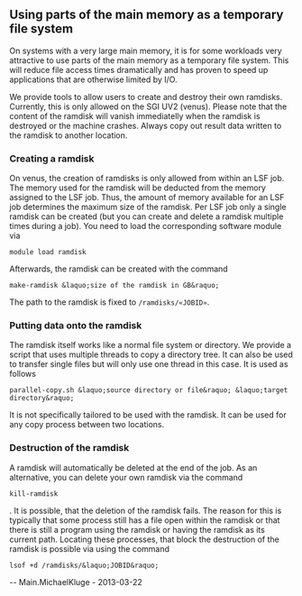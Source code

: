 ## Using parts of the main memory as a temporary file system

On systems with a very large main memory, it is for some workloads very
attractive to use parts of the main memory as a temporary file system.
This will reduce file access times dramatically and has proven to speed
up applications that are otherwise limited by I/O.

We provide tools to allow users to create and destroy their own
ramdisks. Currently, this is only allowed on the SGI UV2 (venus). Please
note that the content of the ramdisk will vanish immediatelly when the
ramdisk is destroyed or the machine crashes. Always copy out result data
written to the ramdisk to another location.

### Creating a ramdisk

On venus, the creation of ramdisks is only allowed from within an LSF
job. The memory used for the ramdisk will be deducted from the memory
assigned to the LSF job. Thus, the amount of memory available for an LSF
job determines the maximum size of the ramdisk. Per LSF job only a
single ramdisk can be created (but you can create and delete a ramdisk
multiple times during a job). You need to load the corresponding
software module via

    module load ramdisk

Afterwards, the ramdisk can be created with the command

    make-ramdisk &laquo;size of the ramdisk in GB&raquo; 

The path to the ramdisk is fixed to `/ramdisks/«JOBID»`.

### Putting data onto the ramdisk

The ramdisk itself works like a normal file system or directory. We
provide a script that uses multiple threads to copy a directory tree. It
can also be used to transfer single files but will only use one thread
in this case. It is used as follows

    parallel-copy.sh &laquo;source directory or file&raquo; &laquo;target directory&raquo;

It is not specifically tailored to be used with the ramdisk. It can be
used for any copy process between two locations.

### Destruction of the ramdisk

A ramdisk will automatically be deleted at the end of the job. As an
alternative, you can delete your own ramdisk via the command

    kill-ramdisk

. It is possible, that the deletion of the ramdisk fails. The reason for
this is typically that some process still has a file open within the
ramdisk or that there is still a program using the ramdisk or having the
ramdisk as its current path. Locating these processes, that block the
destruction of the ramdisk is possible via using the command

    lsof +d /ramdisks/&laquo;JOBID&raquo;

-- Main.MichaelKluge - 2013-03-22
